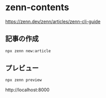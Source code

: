 # zenn-contents

https://zenn.dev/zenn/articles/zenn-cli-guide

## 記事の作成

```sh
npx zenn new:article
```

## プレビュー

```sh
npx zenn preview
```

http://localhost:8000